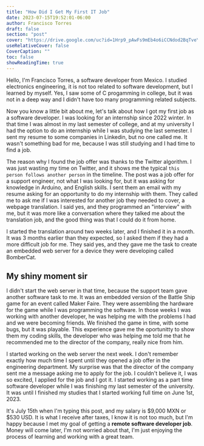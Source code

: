 ```yaml
---
title: "How Did I Get My First IT Job"
date: 2023-07-15T19:52:01-06:00
author: Francisco Torres
draft: false
section: "post"
cover: "https://drive.google.com/uc?id=1Hrp9_pAwFs9mEb4o6iCCNdod2BqTveYK"
useRelativeCover: false
CoverCaption: ""
toc: false
showReadingTime: true
---
```


Hello, I'm Francisco Torres, a software developer from Mexico. I studied electronics engineering, it is not too related to software development, but I learned by myself. Yes, I saw some of C progamming in college, but it was not in a deep way and I didn't have too many programming related subjects.

Now you know a little bit about me, let's talk about how I got my first job as a software developer. I was looking for an internship since 2022 winter. In that time I was almost in my last semester of college, and at my university I had the option to do an internship while I was studying the last semester. I sent my resume to some companies in Linkedin, but no one called me. It wasn't something bad for me, because I was still studying and I had time to find a job.

The reason why I found the job offer was thanks to the Twitter algorithm. I was just wasting my time on Twitter, and it shows me the typical `this person follows another person` in the timeline. The post was a job offer for a support engineer, not what I was looking for, but it was asking for knowledge in Arduino, and English skills. I sent them an email with my resume asking for an opportunity to do my internship with them. They called me to ask me if I was interested for another job they needed to cover, a webpage translation. I said yes, and they programmed an "interview" with me, but it was more like a conversation where they talked me about the translation job, and the good thing was that I could do it from home.

I started the translation around two weeks later, and I finished it in a month. It was 3 months earlier than they expected, so I asked them if they had a more difficult job for me. They said yes, and they gave me the task to create an embedded web server for a device they were developing called BomberCat.

## My shiny moment sir

I didn't start the web server in that time, because the support team gave another software task to me. It was an embedded version of the Battle Ship game for an event called Maker Faire. They were assembling the hardware for the game while I was programming the software. In those weeks I was working with another developer, he was helping me with the problems I had and we were becoming friends. We finished the game in time, with some bugs, but it was playable. This experience gave me the oportunitty to show them my coding skills, the developer who was helping me told me that he recommended me to the director of the company, really nice from him.

I started working on the web server the next week. I don't remember exactly how much time I spent until they opened a job offer in the engineering department. My surprise was that the director of the company sent me a message asking me to apply for the job. I couldn't believe it, I was so excited, I applied for the job and I got it. I started working as a part time software developer while I was finishing my last semester of the university. It was until I finished my studies that I started working full time on June 1st, 2023.

It's July 15th when I'm typing this post, and my salary is $9,000 MXN or $530 USD. It is what I receive after taxes, I know it is not too much, but I'm happy because I met my goal of getting a **remote software developer job**. Money will come later, I'm not worried about that, I'm just enjoying the process of learning and working with a great team.